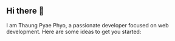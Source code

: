 ## Hi there 👋


I am Thaung Pyae Phyo, a passionate developer focused on web development.
Here are some ideas to get you started:
